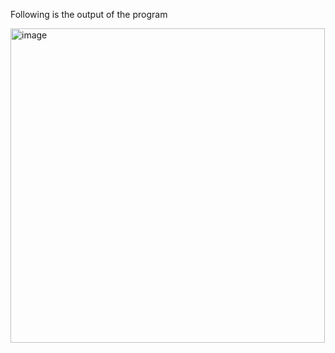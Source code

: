 Following is the output of the program

<img width="503" alt="image" src="https://github.com/user-attachments/assets/3452a5ea-51f2-4b95-8fac-551fd9e2c4ec">
